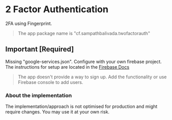 # 2 Factor Authentication

2FA using Fingerprint.
> The app package name is "cf.sampathbalivada.twofactorauth"

## Important [Required]
Missing "google-services.json". Configure with your own firebase project.
The instructions for setup are located in the [Firebase Docs](https://firebase.google.com/docs/flutter/setup)

> The app doesn't provide a way to sign up. Add the functionality or use Firebase console to add users.

### About the implementation
The implementation/approach is not optimised for production and might require changes. You may use it at your own risk.
